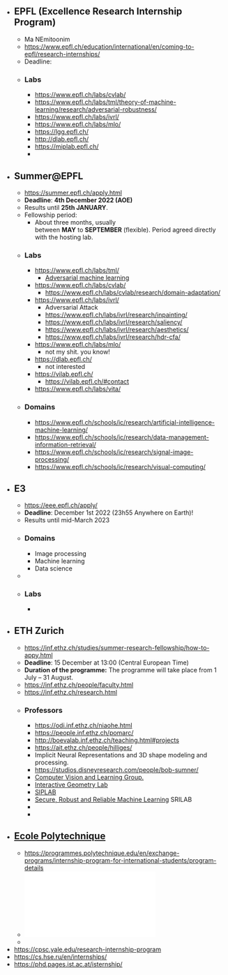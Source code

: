 - ## EPFL (Excellence Research Internship Program)
	- Ma NEmitoonim
	- https://www.epfl.ch/education/international/en/coming-to-epfl/research-internships/
	- Deadline:
	- ### Labs
		- https://www.epfl.ch/labs/cvlab/
		- https://www.epfl.ch/labs/tml/theory-of-machine-learning/research/adversarial-robustness/
		- https://www.epfl.ch/labs/ivrl/
		- https://www.epfl.ch/labs/mlo/
		- https://lgg.epfl.ch/
		- http://dlab.epfl.ch/
		- https://miplab.epfl.ch/
		-
- ## Summer@EPFL
	- https://summer.epfl.ch/apply.html
	- **Deadline**: **4th December 2022 (AOE)**
	- Results until **25th JANUARY**.
	- Fellowship period:
		- About three months, usually between **MAY** to **SEPTEMBER** (flexible).
		  Period agreed directly with the hosting lab.
	- ### Labs
		- https://www.epfl.ch/labs/tml/
			- [Adversarial machine learning](https://www.epfl.ch/labs/tml/theory-of-machine-learning/research/adversarial-robustness/)
		- https://www.epfl.ch/labs/cvlab/
			- https://www.epfl.ch/labs/cvlab/research/domain-adaptation/
		- https://www.epfl.ch/labs/ivrl/
			- Adversarial Attack
			- https://www.epfl.ch/labs/ivrl/research/inpainting/
			- https://www.epfl.ch/labs/ivrl/research/saliency/
			- https://www.epfl.ch/labs/ivrl/research/aesthetics/
			- https://www.epfl.ch/labs/ivrl/research/hdr-cfa/
		- https://www.epfl.ch/labs/mlo/
			- not my shit. you know!
		- https://dlab.epfl.ch/
			- not interested
		- https://vilab.epfl.ch/
			- https://vilab.epfl.ch/#contact
		- https://www.epfl.ch/labs/vita/
	- ### Domains
		- https://www.epfl.ch/schools/ic/research/artificial-intelligence-machine-learning/
		- https://www.epfl.ch/schools/ic/research/data-management-information-retrieval/
		- https://www.epfl.ch/schools/ic/research/signal-image-processing/
		- https://www.epfl.ch/schools/ic/research/visual-computing/
- ## E3
	- https://eee.epfl.ch/apply/
	- **Deadline**: December 1st 2022 (23h55 Anywhere on Earth)!
	- Results until mid-March 2023
	- ### Domains
		- Image processing
		- Machine learning
		- Data science
	-
	- ### Labs
		-
- ## ETH Zurich
	- https://inf.ethz.ch/studies/summer-research-fellowship/how-to-appy.html
	- **Deadline**: 15 December at 13:00 (Central European Time)
	- **Duration of the programme:** The programme will take place from 1 July – 31 August.
	- https://inf.ethz.ch/people/faculty.html
	- https://inf.ethz.ch/research.html
	- ### Professors
		- https://odi.inf.ethz.ch/niaohe.html
		- https://people.inf.ethz.ch/pomarc/
		- http://boevalab.inf.ethz.ch/teaching.html#projects
		- https://ait.ethz.ch/people/hilliges/
		- Implicit Neural Representations and 3D shape modeling and processing.
		- https://studios.disneyresearch.com/people/bob-sumner/
		- [Computer Vision and Learning Group.](https://vlg.inf.ethz.ch)
		- [Interactive Geometry Lab](https://igl.ethz.ch/)
		- [SIPLAB](https://siplab.org/)
		- [Secure, Robust and Reliable Machine Learning](https://www.sri.inf.ethz.ch/research/safeai) SRILAB
		-
		-
- ## [Ecole Polytechnique](http://www.polytechnique.fr/)
	- https://programmes.polytechnique.edu/en/exchange-programs/internship-program-for-international-students/program-details
	- ![L'X - Academic Exchange Program - Fact Sheet 2023.pdf](../assets/L'X_-_Academic_Exchange_Program_-_Fact_Sheet_2023_1671155978394_0.pdf)
	-
- https://cpsc.yale.edu/research-internship-program
- https://cs.hse.ru/en/internships/
- https://phd.pages.ist.ac.at/isternship/